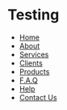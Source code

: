 # Testing

<ul id=”button”>
<li><a href=”#”>Home</a></li>
<li><a href=”#”>About</a></li>
<li><a href=”#”>Services</a></li>
<li><a href=”#”>Clients</a></li>
<li><a href=”#”>Products</a></li>
<li><a href=”#”>F.A.Q</a></li>
<li><a href=”#”>Help</a></li>
<li><a href=”#”>Contact Us</a></li>

</ul>
